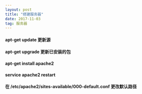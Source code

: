 ```yaml
---
layout: post
title: "搭建服务器"
date: 2017-11-03
tag: 服务器 
---   
```


#### apt-get update 更新源
#### apt-get upgrade 更新已安装的包
#### apt-get install apache2
#### service apache2 restart
#### 在 /etc/apache2/sites-available/000-default.conf 更改默认路径
